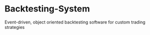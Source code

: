 # Backtesting-System
Event-driven, object oriented backtesting software for custom trading strategies
